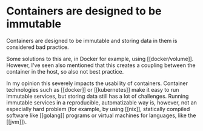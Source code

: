# Containers are designed to be immutable
Containers are designed to be immutable and storing data in them is considered bad practice.

Some solutions to this are, in Docker for example, using [[docker/volume]]. However, I've seen also mentioned that this creates a coupling between the container in the host, so also not best practice.

In my opinion this severely impacts the usability of containers. Container technologies such as [[docker]] or [[kubernetes]] make it easy to run immutable services, but storing data still has a lot of challenges. Running immutable services in a reproducible, automatizable way is, however, not an especially hard problem (for example, by using [[nix]], statically compiled software like [[golang]] programs or virtual machines for languages, like the [[jvm]]).
